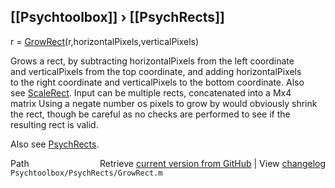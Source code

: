 ## [[Psychtoolbox]] &#8250; [[PsychRects]]

r = [GrowRect](GrowRect)(r,horizontalPixels,verticalPixels)  
  
Grows a rect, by subtracting horizontalPixels from the left coordinate  
and verticalPixels from the top coordinate, and adding horizontalPixels  
to the right coordinate and verticalPixels to the bottom coordinate. Also  
see [ScaleRect](ScaleRect). Input can be multiple rects, concatenated into a Mx4  
matrix Using a negate number os pixels to grow by would obviously shrink  
the rect, though be careful as no checks are performed to see if the  
resulting rect is valid.  
  
Also see [PsychRects](PsychRects).  




<div class="code_header" style="text-align:right;">
  <span style="float:left;">Path&nbsp;&nbsp;</span> <span class="counter">Retrieve <a href=
  "https://raw.github.com/Psychtoolbox-3/Psychtoolbox-3/beta/Psychtoolbox/PsychRects/GrowRect.m">current version from GitHub</a> | View <a href=
  "https://github.com/Psychtoolbox-3/Psychtoolbox-3/commits/beta/Psychtoolbox/PsychRects/GrowRect.m">changelog</a></span>
</div>
<div class="code">
  <code>Psychtoolbox/PsychRects/GrowRect.m</code>
</div>

